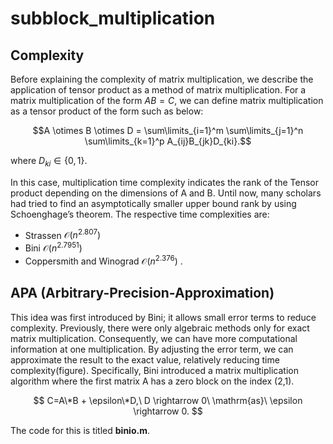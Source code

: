 # subblock_multiplication

## Complexity

Before explaining the complexity of matrix multiplication, we describe the application of tensor product as a method of matrix multiplication. For a matrix multiplication of the form $AB=C$, we can define matrix multiplication as a tensor product of the form such as below:

$$A \otimes B \otimes D = \sum\limits_{i=1}^m \sum\limits_{j=1}^n \sum\limits_{k=1}^p A_{ij}B_{jk}D_{ki}.$$

where $D_{ki} \in \{0,1\}$.

In this case, multiplication time complexity indicates the rank of the Tensor product depending on the dimensions of A and B. Until now, many scholars had tried to find an asymptotically  smaller upper bound rank by using Schoenghage’s theorem. The respective time complexities are:
 - Strassen $\mathcal{O}(n^{2.807})$
 - Bini $\mathcal{O}(n^{2.7951})$
 - Coppersmith and Winograd $\mathcal{O}(n^{2.376})$ .


## APA (Arbitrary-Precision-Approximation)
This idea was first introduced by Bini; it allows small error terms to reduce complexity. Previously, there were only algebraic methods only for exact matrix multiplication. Consequently, we can have more computational information at one multiplication. By adjusting the error term, we can approximate the result to the exact value, relatively reducing time complexity(figure). Specifically, Bini introduced a matrix multiplication algorithm where the first matrix A has a zero block on the index (2,1). 

$$ C=A\*B + \epsilon\*D,\ D \rightarrow 0\ \mathrm{as}\ \epsilon \rightarrow 0. $$

The code for this is titled **binio.m**.
